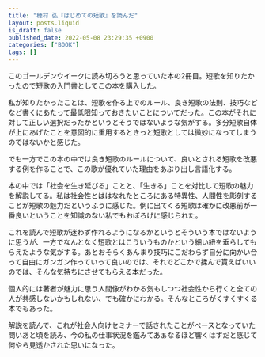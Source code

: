 ```yaml
---
title: "穂村 弘『はじめての短歌』を読んだ"
layout: posts.liquid
is_draft: false
published_date: 2022-05-08 23:29:35 +0900
categories: ["BOOK"]
tags: []
---
```


このゴールデンウイークに読み切ろうと思っていた本の2冊目。短歌を知りたかったので短歌の入門書としてこの本を購入した。

私が知りたかったことは、短歌を作る上でのルール、良き短歌の法則、技巧などなど書くにあたって最低限知っておきたいことについてだった。この本がそれに対して正しい選択だったかというとそうではないような気がする。多分短歌自体が上にあげたことを意図的に重用するときっと短歌としては微妙になってしまうのではないかと感じた。

でも一方でこの本の中では良き短歌のルールについて、良いとされる短歌を改悪する例を作ることで、この歌が優れていた理由をあぶり出し言語化する。

本の中では「社会を生き延びる」ことと、「生きる」ことを対比して短歌の魅力を解説してる。私は社会性とははなれたところにある特異性、人間性を彫刻することが短歌の魅力だというふうに感じた。例に出てくる短歌は確かに改悪前が一番良いということを知識のない私でもおぼろげに感じられた。

これを読んで短歌が迷わず作れるようになるかというとそういう本ではないように思うが、一方でなんとなく短歌とはこういうものかという細い紐を垂らしてもらえたような気がする。あとおそらくあんまり技巧にこだわらず自分に向かい合って自由にガンガン作っていって良いのでは、それでどこかで揉んで貰えばいいのでは、そんな気持ちにさせてもらえる本だった。

個人的には著者が魅力に思う人間像がわかる気もしつつ社会性から行くと全ての人が共感しないかもしれない、でも確かにわかる。そんなところがくすくすくる本でもあった。

解説を読んで、これが社会人向けセミナーで話されたことがベースとなっていた問いあと頃を読み、今の私の仕事状況を鑑みてあぁなるほど響くはずだと感じて何やら見透かされた思いになった。


